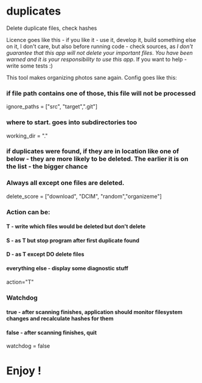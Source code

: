 # duplicates
Delete duplicate files, check hashes

Licence goes like this - if you like it - use it, develop it, build something else on it, 
I don't care, but also before running code - check sources, as _I don't guarantee that this app will not delete your important files_. 
*You have been warned and it is your responsibility to use this app*. If you want to help - write some tests :)


This tool makes organizing photos sane again. Config goes like this:
### if file path contains one of those, this file will not be processed
ignore_paths = ["src", "target",".git"] 

### where to start. goes into subdirectories too
working_dir = "."

### if duplicates were found, if they are in location like one of below - they are more likely to be deleted. The earlier it is on the list - the bigger chance
### Always all except one files are deleted.
delete_score = ["download", "DCIM", "random","organizeme"]

### Action can be: 
#### T - write which files would be deleted but don't delete
#### S - as T but stop program after first duplicate found
#### D - as T except DO delete files
#### everything else - display some diagnostic stuff
action="T"

### Watchdog
#### true - after scanning finishes, application should monitor filesystem changes and recalculate hashes for them
#### false - after scanning finishes, quit
watchdog = false

# Enjoy !
